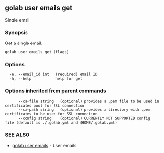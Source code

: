 ## golab user emails get

Single email

### Synopsis


Get a single email.

```
golab user emails get [flags]
```

### Options

```
  -e, --email_id int   (required) email ID
  -h, --help           help for get
```

### Options inherited from parent commands

```
      --ca-file string   (optional) provides a .pem file to be used in certificates pool for SSL connection
      --ca-path string   (optional) provides a directory with .pem certificates to be used for SSL connection
      --config string    (optional) CURRENTLY NOT SUPPORTED config file (default is ./.golab.yml and $HOME/.golab.yml)
```

### SEE ALSO
* [golab user emails](golab_user_emails.md)	 - User emails

